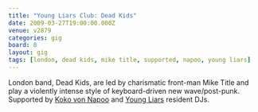 ```yaml
---
title: "Young Liars Club: Dead Kids"
date: 2009-03-27T19:00:00.000Z
venue: v2879
categories: gig
board: 8
layout: gig
tags: [london, dead kids, mike title, supported, napoo, young liars]
---
```

London band, Dead Kids, are led by charismatic front-man Mike Title and play a violently intense style of keyboard-driven new wave/post-punk. Supported by <a href="https://www.google.co.uk/search?q=koko+von+napoo">Koko von Napoo</a> and <a href="https://www.google.co.uk/search?q=young+liars">Young Liars</a> resident DJs.